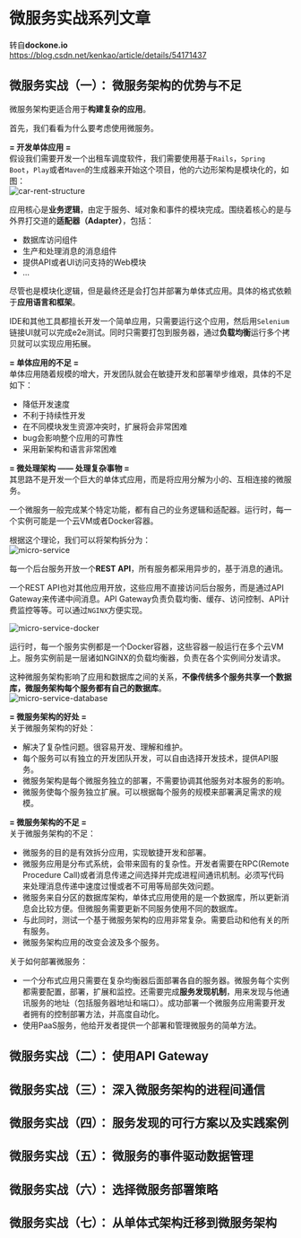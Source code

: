 # 微服务实战系列文章 #
转自**dockone.io**  
https://blog.csdn.net/kenkao/article/details/54171437  
## 微服务实战（一）： 微服务架构的优势与不足 ##
微服务架构更适合用于**构建复杂的应用**。  
  
首先，我们看看为什么要考虑使用微服务。  
  
**= 开发单体应用 =**  
假设我们需要开发一个出租车调度软件，我们需要使用基于`Rails`，`Spring Boot`，`Play`或者`Maven`的生成器来开始这个项目，他的六边形架构是模块化的，如图：  
![car-rent-structure](http://dockerone.com/uploads/article/20150524/89d9bfed11ff35943269b24b23b866b1.png "car-rent-structure")  
  
应用核心是**业务逻辑**，由定于服务、域对象和事件的模块完成。围绕着核心的是与外界打交道的**适配器（Adapter）**，包括：  
* 数据库访问组件
* 生产和处理消息的消息组件
* 提供API或者UI访问支持的Web模块
* ...  
  
尽管也是模块化逻辑，但是最终还是会打包并部署为单体式应用。具体的格式依赖于**应用语言和框架**。  
  
IDE和其他工具都擅长开发一个简单应用，只需要运行这个应用，然后用`Selenium`链接UI就可以完成e2e测试。同时只需要打包到服务器，通过**负载均衡**运行多个拷贝就可以实现应用拓展。  
  
**= 单体应用的不足 =**  
单体应用随着规模的增大，开发团队就会在敏捷开发和部署举步维艰，具体的不足如下：  
* 降低开发速度
* 不利于持续性开发
* 在不同模块发生资源冲突时，扩展将会非常困难
* bug会影响整个应用的可靠性
* 采用新架构和语言非常困难
  
**= 微处理架构 —— 处理复杂事物 =**  
其思路不是开发一个巨大的单体式应用，而是将应用分解为小的、互相连接的微服务。  
  
一个微服务一般完成某个特定功能，都有自己的业务逻辑和适配器。运行时，每一个实例可能是一个云VM或者Docker容器。  
  
根据这个理论，我们可以将架构拆分为：  
![micro-service](http://dockerone.com/uploads/article/20150524/858f9ae6c861c8c93cd5379be54f9fc1.png "micro-service")  
  
每一个后台服务开放一个**REST API**，所有服务都采用异步的，基于消息的通讯。  
  
一个REST API也对其他应用开放，这些应用不直接访问后台服务，而是通过API Gateway来传递中间消息。API Gateway负责负载均衡、缓存、访问控制、API计费监控等等。可以通过`NGINX`方便实现。  
  
![micro-service-docker](http://dockerone.com/uploads/article/20150524/ca6ddafaa8b506ae4d45dde53ee5efb6.png "micro-service-docker")  
  
运行时，每一个服务实例都是一个Docker容器，这些容器一般运行在多个云VM上。服务实例前是一层诸如NGINX的负载均衡器，负责在各个实例间分发请求。  
  
这种微服务架构影响了应用和数据库之间的关系，**不像传统多个服务共享一个数据库，微服务架构每个服务都有自己的数据库**。  
![micro-service-database](http://dockerone.com/uploads/article/20150524/384781ccf56d3057df5acd198e8d1f3d.png "micro-service-database")  
  
**= 微服务架构的好处 =**  
关于微服务架构的好处：  
* 解决了复杂性问题。很容易开发、理解和维护。
* 每个服务可以有独立的开发团队开发，可以自由选择开发技术，提供API服务。
* 微服务架构是每个微服务独立的部署，不需要协调其他服务对本服务的影响。
* 微服务使每个服务独立扩展。可以根据每个服务的规模来部署满足需求的规模。
  
**= 微服务架构的不足 =**  
关于微服务架构的不足：  
* 微服务的目的是有效拆分应用，实现敏捷开发和部署。  
* 微服务应用是分布式系统，会带来固有的复杂性。开发者需要在RPC(Remote Procedure Call)或者消息传递之间选择并完成进程间通讯机制。必须写代码来处理消息传递中速度过慢或者不可用等局部失效问题。  
* 微服务来自分区的数据库架构，单体式应用使用的是一个数据库，所以更新消息会比较方便。但微服务需要更新不同服务使用不同的数据库。  
* 与此同时，测试一个基于微服务架构的应用非常复杂。需要启动和他有关的所有服务。  
* 微服务架构应用的改变会波及多个服务。  
  
关于如何部署微服务：  
* 一个分布式应用只需要在复杂均衡器后面部署各自的服务器。微服务每个实例都需要配置，部署，扩展和监控。还需要完成**服务发现机制**，用来发现与他通讯服务的地址（包括服务器地址和端口）。成功部署一个微服务应用需要开发者拥有的控制部署方法，并高度自动化。
* 使用PaaS服务，他给开发者提供一个部署和管理微服务的简单方法。
  
## 微服务实战（二）： 使用API Gateway ##
## 微服务实战（三）： 深入微服务架构的进程间通信 ##
## 微服务实战（四）： 服务发现的可行方案以及实践案例 ##
## 微服务实战（五）： 微服务的事件驱动数据管理 ##
## 微服务实战（六）： 选择微服务部署策略 ##
## 微服务实战（七）： 从单体式架构迁移到微服务架构 ##